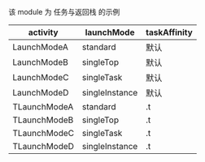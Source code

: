 该 module 为 任务与返回栈 的示例

| activity     | launchMode      | taskAffinity |
|--------------|----------------|--------------|
| LaunchModeA  | standard       | 默认           |
| LaunchModeB  | singleTop      | 默认           |
| LaunchModeC  | singleTask     | 默认           |
| LaunchModeD  | singleInstance | 默认           |
| TLaunchModeA | standard       | \.t          |
| TLaunchModeB | singleTop      | \.t          |
| TLaunchModeC | singleTask     | \.t          |
| TLaunchModeD | singleInstance | \.t          |
